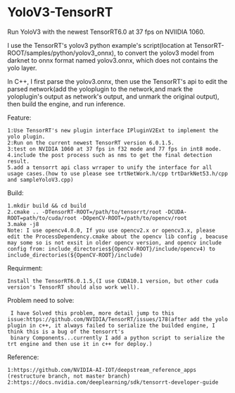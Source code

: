 # YoloV3-TensorRT
Run YoloV3 with the newest TensorRT6.0 at 37 fps on  NVIIDIA 1060.

I use the TensorRT's yolov3 python example's script(location at TensorRT-ROOT/samples/python/yolov3_onnx), to convert the yolov3 model from darknet to onnx format named yolov3.onnx, which does not contains the yolo layer.

In C++, I first parse the yolov3.onnx, then use the TensorRT's api to edit the parsed network(add the yoloplugin to the network,and mark the yoloplugin's output as network's output, and unmark the original output), then build the engine, and run inference.

Feature:

    1:Use TensorRT's new plugin interface IPluginV2Ext to implement the yolo plugin.
    2:Run on the current newest TensorRT version 6.0.1.5.
    3:test on NVIDIA 1060 at 37 fps in f32 mode and 77 fps in int8 mode.
    4.include the post process such as nms to get the final detection result.
    5.add a tensorrt api class wrraper to unify the interface for all usage cases.(how to use please see trtNetWork.h/cpp trtDarkNet53.h/cpp and sampleYoloV3.cpp)
    
Build:

    1.mkdir build && cd build
    2.cmake .. -DTensorRT-ROOT=/path/to/tensorrt/root -DCUDA-ROOT=path/to/cuda/root -DOpenCV-ROOT=/path/to/opencv/root
    3.make -j8
    Note: I use opencv4.0.0, If you use opencv2.x or opencv3.x, please edit the ProcessDependency.cmake about the opencv lib config , beacuse may some so is not exsit in older opencv version, and opencv include config from: include_directories${OpenCV-ROOT}/include/opencv4) to include_directories(${OpenCV-ROOT}/include)
Requirment:

    Install the TensorRT6.0.1.5,(I use CUDA10.1 version, but other cuda version's TensorRT should also work well).

Problem need to solve:
   
     I have Solved this problem, more detail jump to this issue:https://github.com/NVIDIA/TensorRT/issues/178(after add the yolo plugin in c++, it always failed to serialize the builded engine, I think this is a bug of the tensorrt's
     binary Components...currently I add a python script to serialize the trt engine and then use it in c++ for deploy.)

Reference:

    1:https://github.com/NVIDIA-AI-IOT/deepstream_reference_apps (restructure branch, not master branch)
    2:https://docs.nvidia.com/deeplearning/sdk/tensorrt-developer-guide
